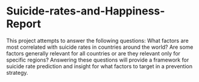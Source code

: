 # Suicide-rates-and-Happiness-Report
This project attempts to answer the following questions:
What factors are most correlated with suicide rates in countries around the world? Are some factors generally relevant for all countries or are they relevant only for specific regions? Answering these questions will provide a framework for suicide rate prediction and insight for what factors to target in a prevention strategy.
